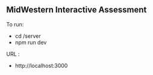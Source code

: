 ## MidWestern Interactive Assessment

To run:

- cd /server
- npm run dev

URL :

- http://localhost:3000
